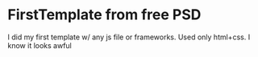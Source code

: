 # FirstTemplate from free PSD
I did my first template w/ any js file or frameworks. Used only html+css.
I know it looks awful
